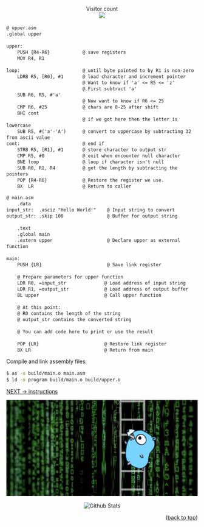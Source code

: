 <p align="center"> 
  Visitor count<br>
  <img src="https://profile-counter.glitch.me/sagar-viradiya/count.svg" />
</p>

```arm
@ upper.asm
.global upper

upper:	
	PUSH {R4-R6}			@ save registers
	MOV	R4, R1

loop:						@ until byte pointed to by R1 is non-zero
	LDRB R5, [R0], #1		@ load character and increment pointer
							@ Want to know if 'a' <= R5 <= 'z'
							@ First subtract 'a'
	SUB	R6, R5, #'a'
							@ Now want to know if R6 <= 25
	CMP	R6, #25	    		@ chars are 0-25 after shift
	BHI	cont
							@ if we got here then the letter is lowercase
	SUB	R5, #('a'-'A') 		@ convert to uppercase by subtracting 32 from ascii value
cont:						@ end if
	STRB R5, [R1], #1		@ store character to output str
	CMP	R5, #0				@ exit when encounter null character
	BNE	loop				@ loop if character isn't null
	SUB	R0, R1, R4  		@ get the length by subtracting the pointers
	POP	{R4-R6}				@ Restore the register we use.
	BX	LR					@ Return to caller
```

```arm
@ main.asm
    .data
input_str:  .asciz "Hello World!"    @ Input string to convert
output_str: .skip 100                @ Buffer for output string

    .text
    .global main
    .extern upper                    @ Declare upper as external function

main:
    PUSH {LR}                        @ Save link register

    @ Prepare parameters for upper function
    LDR R0, =input_str              @ Load address of input string
    LDR R1, =output_str             @ Load address of output buffer
    BL upper                        @ Call upper function

    @ At this point:
    @ R0 contains the length of the string
    @ output_str contains the converted string

    @ You can add code here to print or use the result

    POP {LR}                        @ Restore link register
    BX LR                           @ Return from main
```

Compile and link assembly files:

```bash
$ as -o build/main.o main.asm
$ ld -o program build/main.o build/upper.o
```

[NEXT -> instructions](instruction.md)

<div align="center">
  <img src="../img/argo-mascot.jpg" alt="Logo">
</div>
<p align="center">
	<img src="https://raw.githubusercontent.com/bornmay/bornmay/Update/svg/Bottom.svg" alt="Github Stats" />
</p>
<p align="right">(<a href="#top">back to top</a>)</p>
